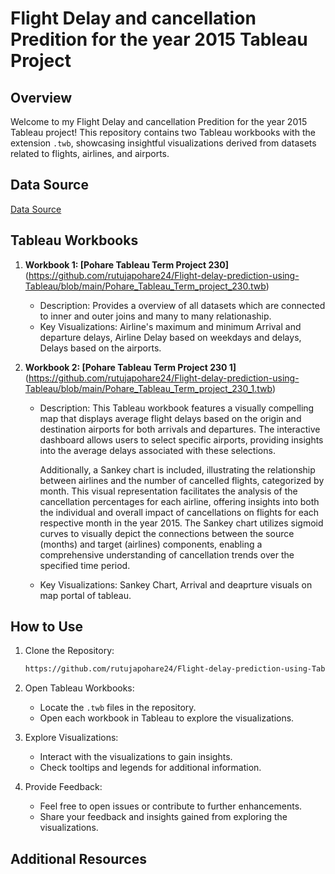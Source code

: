 # Flight Delay and cancellation Predition for the year 2015 Tableau Project 

## Overview

Welcome to my Flight Delay and cancellation Predition for the year 2015 Tableau project! This repository contains two Tableau workbooks with the extension `.twb`, showcasing insightful visualizations derived from datasets related to flights, airlines, and airports.

## Data Source
[Data Source](https://www.kaggle.com/code/fabiendaniel/predicting-flight-delays-tutorial/input?select=flights.csv)


## Tableau Workbooks

1. **Workbook 1: [Pohare Tableau Term Project 230]**
    (https://github.com/rutujapohare24/Flight-delay-prediction-using-Tableau/blob/main/Pohare_Tableau_Term_project_230.twb)
   - Description: Provides a overview of all datasets which are connected to inner and outer joins and many to many relationaship.
   - Key Visualizations: Airline's maximum and minimum Arrival and departure delays, Airline Delay based on weekdays and delays, Delays based on the airports.
    
3. **Workbook 2: [Pohare Tableau Term Project 230 1]**
    (https://github.com/rutujapohare24/Flight-delay-prediction-using-Tableau/blob/main/Pohare_Tableau_Term_project_230_1.twb)
   - Description: This Tableau workbook features a visually compelling map that displays average flight delays based on the origin and destination airports for 
     both arrivals and departures. The interactive dashboard allows users to select specific airports, providing insights into the average delays associated with 
     these selections. 

     Additionally, a Sankey chart is included, illustrating the relationship between airlines and the number of cancelled flights, categorized by month. This 
     visual representation facilitates the analysis of the cancellation percentages for each airline, offering insights into both the individual and overall impact 
     of cancellations on flights for each respective month in the year 2015. The Sankey chart utilizes sigmoid curves to visually depict the connections between 
     the source (months) and target (airlines) components, enabling a comprehensive understanding of cancellation trends over the specified time period.

   - Key Visualizations: Sankey Chart, Arrival and deaprture visuals on map portal of tableau.
   

## How to Use

1. Clone the Repository:
   ```bash
   https://github.com/rutujapohare24/Flight-delay-prediction-using-Tableau.git
   ```

2. Open Tableau Workbooks:
   - Locate the `.twb` files in the repository.
   - Open each workbook in Tableau to explore the visualizations.

3. Explore Visualizations:
   - Interact with the visualizations to gain insights.
   - Check tooltips and legends for additional information.

4. Provide Feedback:
   - Feel free to open issues or contribute to further enhancements.
   - Share your feedback and insights gained from exploring the visualizations.

## Additional Resources

[Link to PowerPoint Presentation]: https://github.com/rutujapohare24/Flight-delay-prediction-using-Tableau/blob/main/Pohare_DATA230_TREM_PROJECT.pptx
[Link to Complete Report]: (https://github.com/rutujapohare24/Flight-delay-prediction-using-Tableau/blob/main/Pohare_Term_project_Report.docx)



